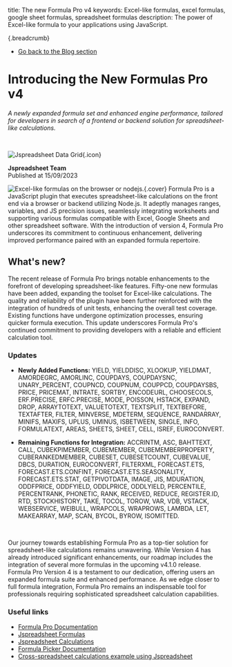 title: The new Formula Pro v4
keywords: Excel-like formulas, excel formulas, google sheet formulas, spreadsheet formulas
description: The power of Excel-like formula to your applications using JavaScript.

{.breadcrumb}
* [Go back to the Blog section](/blog)

# Introducing the New Formulas Pro v4

_A newly expanded formula set and enhanced engine performance, tailored for developers in search of a frontend or backend solution for spreadsheet-like calculations._ 

<br>

![Jspreadsheet Data Grid](img/icon.png){.icon}

**Jspreadsheet Team** \
Published at 15/09/2023

 ![Excel-like formulas on the browser or nodejs.](img/blog/the-new-formula-pro-v4.jpg){.cover} Formula Pro is a JavaScript plugin that executes spreadsheet-like calculations on the front end via a browser or backend utilizing Node.js. It adeptly manages ranges, variables, and JS precision issues, seamlessly integrating worksheets and supporting various formulas compatible with Excel, Google Sheets and other spreadsheet software. With the introduction of version 4, Formula Pro underscores its commitment to continuous enhancement, delivering improved performance paired with an expanded formula repertoire. 

## What's new?

The recent release of Formula Pro brings notable enhancements to the forefront of developing spreadsheet-like features. Fifty-one new formulas have been added, expanding the toolset for Excel-like calculations. The quality and reliability of the plugin have been further reinforced with the integration of hundreds of unit tests, enhancing the overall test coverage. Existing functions have undergone optimization processes, ensuring quicker formula execution. This update underscores Formula Pro's continued commitment to providing developers with a reliable and efficient calculation tool. 

### Updates

* **Newly Added Functions:** YIELD, YIELDDISC, XLOOKUP, YIELDMAT, AMORDEGRC, AMORLINC, COUPDAYS, COUPDAYSNC, UNARY_PERCENT, COUPNCD, COUPNUM, COUPPCD, COUPDAYSBS, PRICE, PRICEMAT, INTRATE, SORTBY, ENCODEURL, CHOOSECOLS, ERF.PRECISE, ERFC.PRECISE, MODE, POISSON, HSTACK, EXPAND, DROP, ARRAYTOTEXT, VALUETOTEXT, TEXTSPLIT, TEXTBEFORE, TEXTAFTER, FILTER, MINVERSE, MDETERM, SEQUENCE, RANDARRAY, MINIFS, MAXIFS, UPLUS, UMINUS, ISBETWEEN, SINGLE, INFO, FORMULATEXT, AREAS, SHEETS, SHEET, CELL, ISREF, EUROCONVERT.
 
* **Remaining Functions for Integration:** ACCRINTM, ASC, BAHTTEXT, CALL, CUBEKPIMEMBER, CUBEMEMBER, CUBEMEMBERPROPERTY, CUBERANKEDMEMBER, CUBESET, CUBESETCOUNT, CUBEVALUE, DBCS, DURATION, EUROCONVERT, FILTERXML, FORECAST.ETS, FORECAST.ETS.CONFINT, FORECAST.ETS.SEASONALITY, FORECAST.ETS.STAT, GETPIVOTDATA, IMAGE, JIS, MDURATION, ODDFPRICE, ODDFYIELD, ODDLPRICE, ODDLYIELD, PERCENTILE, PERCENTRANK, PHONETIC, RANK, RECEIVED, REDUCE, REGISTER.ID, RTD, STOCKHISTORY, TAKE, TOCOL, TOROW, VAR, VDB, VSTACK, WEBSERVICE, WEIBULL, WRAPCOLS, WRAPROWS, LAMBDA, LET, MAKEARRAY, MAP, SCAN, BYCOL, BYROW, ISOMITTED.

<br>

 Our journey towards establishing Formula Pro as a top-tier solution for spreadsheet-like calculations remains unwavering. While Version 4 has already introduced significant enhancements, our roadmap includes the integration of several more formulas in the upcoming v4.1.0 release. Formula Pro Version 4 is a testament to our dedication, offering users an expanded formula suite and enhanced performance. As we edge closer to full formula integration, Formula Pro remains an indispensable tool for professionals requiring sophisticated spreadsheet calculation capabilities. 

### Useful links

  * [Formula Pro Documentation](/products/formulas)
  * [Jspreadsheet Formulas](/docs/formulas)
  * [Jspreadsheet Calculations](/docs/calculations)
  * [Formula Picker Documentation](/docs/formula-picker)
  * [Cross-spreadsheet calculations example using Jspreadsheet](/docs/examples/cross-calculations)


